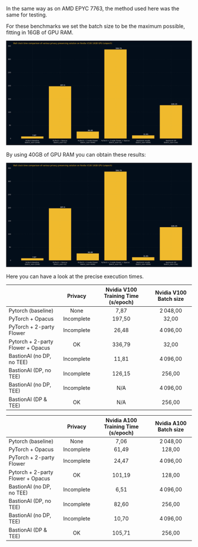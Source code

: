 
In the same way as on AMD EPYC 7763, the method used here was the same for testing.

For these benchmarks we set the batch size to be the maximum possible, fitting in 16GB of GPU RAM. 

![](../assets/v100_exec_times_16GB.png)

By using 40GB of GPU RAM you can obtain these results:

![](../assets/v100_exec_times.png)

Here you can have a look at the precise execution times.


|                                   |  Privacy   | Nvidia V100 Training Time (s/epoch) | Nvidia V100 Batch size |
| --------------------------------- | :--------: | :---------------------------------: | :--------------------: |
| Pytorch (baseline)                |    None    |                7,87                 |        2 048,00        |
| PyTorch + Opacus                  | Incomplete |               197,50                |         32,00          |
| PyTorch + 2-party Flower          | Incomplete |                26,48                |        4 096,00        |
| Pytorch + 2-party Flower + Opacus |     OK     |               336,79                |         32,00          |
| BastionAI (no DP, no TEE)         | Incomplete |                11,81                |        4 096,00        |
| BastionAI (DP, no TEE)            | Incomplete |               126,15                |         256,00         |
| BastionAI (no DP, TEE)            | Incomplete |                 N/A                 |        4 096,00        |
| BastionAI (DP & TEE)              |     OK     |                 N/A                 |         256,00         |


|                                   |  Privacy   | Nvidia A100 Training Time (s/epoch) | Nvidia A100 Batch size |
| --------------------------------- | :--------: | :---------------------------------: | :--------------------: |
| Pytorch (baseline)                |    None    |                7,06                 |        2 048,00        |
| PyTorch + Opacus                  | Incomplete |                61,49                |         128,00         |
| PyTorch + 2-party Flower          | Incomplete |                24,47                |        4 096,00        |
| Pytorch + 2-party Flower + Opacus |     OK     |               101,19                |         128,00         |
| BastionAI (no DP, no TEE)         | Incomplete |                6,51                 |        4 096,00        |
| BastionAI (DP, no TEE)            | Incomplete |                82,60                |         256,00         |
| BastionAI (no DP, TEE)            | Incomplete |                10,70                |        4 096,00        |
| BastionAI (DP & TEE)              |     OK     |               105,71                |         256,00         |